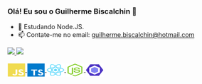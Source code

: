 ### Olá! Eu sou o Guilherme Biscalchin 👋

- 🌱 Estudando Node.JS.
- 📫 Contate-me no email: guilherme.biscalchin@hotmail.com

 <div>
  <a href="https://augustoportfolio.netlify.app"/>
  <img height="180em" src="https://github-readme-stats.vercel.app/api?username=GuilhermeBiscalchin&show_icons=true&theme=merko&include_all_commits=true&count_private=true"/>
  <img height="180em" src="https://github-readme-stats.vercel.app/api/top-langs/?username=GuilhermeBiscalchin&layout=compact&langs_count=7&theme=merko"/>
</div>
<div style="display: inline_block"><br>
  <img align="center" alt="Gui-Js" height="30" width="40" src="https://raw.githubusercontent.com/devicons/devicon/master/icons/javascript/javascript-plain.svg">
  <img align="center" alt="Gui-Ts" height="30" width="40" src="https://raw.githubusercontent.com/devicons/devicon/master/icons/typescript/typescript-plain.svg">
  <img align="center" alt="Gui-React" height="30" width="40" src="https://raw.githubusercontent.com/devicons/devicon/master/icons/react/react-original.svg">
  <img align="center" alt="Gui-React" height="30" width="40" src="https://github.com/devicons/devicon/blob/master/icons/nodejs/nodejs-original.svg">
 <img align="center" alt="Gui-React" height="30" width="40" src="https://github.com/devicons/devicon/blob/master/icons/eslint/eslint-original.svg">
</div>

##


  
